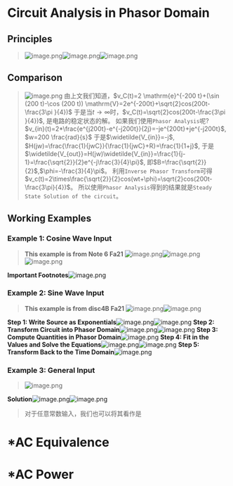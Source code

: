 # Circuit Analysis in Phasor Domain
## Principles
> ![image.png](https://cdn.nlark.com/yuque/0/2023/png/12393765/1687491646202-387c5e5f-2742-4339-bd31-825114fc4317.png#averageHue=%23f6f4f2&clientId=ubb32db90-495a-4&from=paste&id=ua8e2b2b4&originHeight=633&originWidth=1492&originalType=binary&ratio=1.5&rotation=0&showTitle=false&size=247853&status=done&style=none&taskId=uaf8f6372-397d-4f43-8832-71ec7b020e3&title=)![image.png](https://cdn.nlark.com/yuque/0/2023/png/12393765/1687491655484-04e92dc5-37fe-4067-8b3a-8840db622dd4.png#averageHue=%23faf9f8&clientId=ubb32db90-495a-4&from=paste&id=u3ee6834b&originHeight=865&originWidth=1561&originalType=binary&ratio=1.5&rotation=0&showTitle=false&size=183795&status=done&style=none&taskId=ua05307cd-a5b6-48bd-8c5b-501511c3aa8&title=)![image.png](https://cdn.nlark.com/yuque/0/2023/png/12393765/1687491667157-07cff5af-6f64-4bba-a14f-5f91f7caf1e3.png#averageHue=%23fbfaf9&clientId=ubb32db90-495a-4&from=paste&id=u4c1e3f38&originHeight=1238&originWidth=1389&originalType=binary&ratio=1.5&rotation=0&showTitle=false&size=282021&status=done&style=none&taskId=ucd0dd8b4-0422-4236-92c6-40123052d32&title=)



## Comparison
> ![image.png](https://cdn.nlark.com/yuque/0/2023/png/12393765/1685592418819-50245aa7-7420-4211-bd39-73d73f09b7d3.png#averageHue=%23fbfbfa&clientId=ub67c7d7d-fbda-4&from=paste&id=Cx6AM&originHeight=555&originWidth=1527&originalType=binary&ratio=1.5625&rotation=0&showTitle=false&size=64599&status=done&style=none&taskId=uba98c2f8-b526-4773-b23e-d775ed88644&title=)
> 由上文我们知道，$v_C(t)=2 \mathrm{e}^{-200 t}+(\sin (200 t)-\cos (200 t)) \mathrm{V}=2e^{-200t}+\sqrt{2}cos(200t-\frac{3\pi }{4})$
> 于是当$t\to \infty$时，$v_C(t)=\sqrt{2}cos(200t-\frac{3\pi }{4})$, 是电路的稳定状态的解。
> 如果我们使用`Phasor Analysis`呢?
> $v_{in}(t)=2*\frac{e^{j200t}-e^{-j200t}}{2j}=-je^{200t}+je^{-j200t}$, $w=200 \frac{rad}{s}$
> 于是$\widetilde{V_{in}}=-j$, $H(jw)=\frac{\frac{1}{jwC}}{\frac{1}{jwC}+R}=\frac{1}{1+j}$, 于是$\widetilde{V_{out}}=H(jw)\widetilde{V_{in}}=\frac{1}{j-1}=\frac{\sqrt{2}}{2}e^{-j\frac{3}{4}\pi}$, 即$B=\frac{\sqrt{2}}{2}$,$\phi=-\frac{3}{4}\pi$。
> 利用`Inverse Phasor Transform`可得$v_c(t)=2\times\frac{\sqrt{2}}{2}cos(wt+\phi)=\sqrt{2}cos(200t-\frac{3\pi}{4})$。
> 所以使用`Phasor Analysis`得到的结果就是`Steady State Solution of the circuit`。



## Working Examples
### Example 1: Cosine Wave Input
> **This example is from Note 6 Fa21**
> ![image.png](https://cdn.nlark.com/yuque/0/2023/png/12393765/1687491837107-1e287f90-b969-45ef-b933-b87d9390ddba.png#averageHue=%23faf9f9&clientId=ubb32db90-495a-4&from=paste&id=ud8f9ec92&originHeight=1143&originWidth=1487&originalType=binary&ratio=1.5&rotation=0&showTitle=false&size=244034&status=done&style=none&taskId=u700b3fcd-f34c-4841-a063-37552d387a9&title=)![image.png](https://cdn.nlark.com/yuque/0/2023/png/12393765/1687491850985-a321eda9-074d-4f69-9acf-b1ccb843c6fd.png#averageHue=%23fcfbfb&clientId=ubb32db90-495a-4&from=paste&id=uf6249819&originHeight=1208&originWidth=1136&originalType=binary&ratio=1.5&rotation=0&showTitle=false&size=213762&status=done&style=none&taskId=uf8ac2d69-7171-4711-8a31-55f617856b4&title=)![image.png](https://cdn.nlark.com/yuque/0/2023/png/12393765/1687491860306-c4c9d278-0dc9-401e-ae83-b879f70b0ea6.png#averageHue=%23fbf9f7&clientId=ubb32db90-495a-4&from=paste&id=u7e8e74c1&originHeight=818&originWidth=1102&originalType=binary&ratio=1.5&rotation=0&showTitle=false&size=200257&status=done&style=none&taskId=u2e3f187c-029f-410e-a554-d9fcf754227&title=)

**Important Footnotes**![image.png](https://cdn.nlark.com/yuque/0/2023/png/12393765/1687491901887-491bdfd1-1e27-4cd6-aa9f-d8dd3d880f40.png#averageHue=%23faf8f6&clientId=ubb32db90-495a-4&from=paste&id=u5c049dad&originHeight=123&originWidth=1110&originalType=binary&ratio=1.5&rotation=0&showTitle=false&size=40811&status=done&style=none&taskId=uc580f88b-c4f6-4076-8202-c271ac1b17e&title=)


### Example 2: Sine Wave Input
> **This example is from disc4B Fa21**
> ![image.png](https://cdn.nlark.com/yuque/0/2023/png/12393765/1687530079540-f70426a1-0be5-429b-bfa1-7e21b0d19bd6.png#averageHue=%23fcfcfc&clientId=ufc72584d-464c-4&from=paste&height=553&id=u398b5d50&originHeight=829&originWidth=1798&originalType=binary&ratio=1.5&rotation=0&showTitle=false&size=87832&status=done&style=none&taskId=u23607cee-9927-4009-8924-9e5feaad308&title=&width=1198.6666666666667)![image.png](https://cdn.nlark.com/yuque/0/2023/png/12393765/1687530091214-1510b393-2562-4149-ba20-ef7c99da5fed.png#averageHue=%23f8f7f6&clientId=ufc72584d-464c-4&from=paste&height=58&id=uff8c68de&originHeight=87&originWidth=1779&originalType=binary&ratio=1.5&rotation=0&showTitle=false&size=26992&status=done&style=none&taskId=uace551e2-e18f-425c-9f73-1bedaf28a7e&title=&width=1186)

**Step 1: Write Source as Exponentials**![image.png](https://cdn.nlark.com/yuque/0/2023/png/12393765/1687530111794-e7a3a86f-88d5-4a26-a2da-5f5f79a9b46d.png#averageHue=%23f2f1ef&clientId=ufc72584d-464c-4&from=paste&id=u1e32395e&originHeight=254&originWidth=1760&originalType=binary&ratio=1.5&rotation=0&showTitle=false&size=101384&status=done&style=none&taskId=ud62ecf8a-1ad8-4ee5-97b4-1326ce0f13e&title=)![image.png](https://cdn.nlark.com/yuque/0/2023/png/12393765/1687530120682-d4bd0b8f-272c-4d88-a672-abd8dc4148ef.png#averageHue=%23fefefe&clientId=ufc72584d-464c-4&from=paste&id=u9bf20004&originHeight=914&originWidth=1354&originalType=binary&ratio=1.5&rotation=0&showTitle=false&size=122526&status=done&style=none&taskId=u5dfb5363-0c99-4a58-9f74-8e0fc0ba4f8&title=)
**Step 2: Transform Circuit into Phasor Domain**![image.png](https://cdn.nlark.com/yuque/0/2023/png/12393765/1687530169169-2eabb43d-7ace-4692-b7b6-81502205f4fb.png#averageHue=%23f9f8f7&clientId=ufc72584d-464c-4&from=paste&id=ud539ea32&originHeight=523&originWidth=1397&originalType=binary&ratio=1.5&rotation=0&showTitle=false&size=137144&status=done&style=none&taskId=uba3f6952-4897-41d5-b7e2-594e2e11f4f&title=)![image.png](https://cdn.nlark.com/yuque/0/2023/png/12393765/1687530177350-4dbb03b3-83da-434a-bfdf-db603e92363f.png#averageHue=%23fcfcfc&clientId=ufc72584d-464c-4&from=paste&id=ud4e9ca5e&originHeight=938&originWidth=1371&originalType=binary&ratio=1.5&rotation=0&showTitle=false&size=110868&status=done&style=none&taskId=u37017425-f2dc-43a2-a0f6-d03210ca98c&title=)
**Step 3: Compute Quantities in Phasor Domain**![image.png](https://cdn.nlark.com/yuque/0/2023/png/12393765/1687530210681-ef4ff940-1a52-4689-87e5-d6d1abe7ed93.png#averageHue=%23fbfafa&clientId=ufc72584d-464c-4&from=paste&id=uc733be5e&originHeight=1105&originWidth=1321&originalType=binary&ratio=1.5&rotation=0&showTitle=false&size=268462&status=done&style=none&taskId=uc61a8388-f4df-428a-b57a-f79f84a760a&title=)
**Step 4: Fit in the Values and Solve the Equations**![image.png](https://cdn.nlark.com/yuque/0/2023/png/12393765/1687530252493-b46fcd29-ee81-4407-82ad-92e6a0d24792.png#averageHue=%23fefdfd&clientId=ufc72584d-464c-4&from=paste&id=u05663498&originHeight=1278&originWidth=1047&originalType=binary&ratio=1.5&rotation=0&showTitle=false&size=189146&status=done&style=none&taskId=u7473aec3-d2a8-4faf-9fde-cd0defcb8bb&title=)![image.png](https://cdn.nlark.com/yuque/0/2023/png/12393765/1687530267160-d3ebabb6-f013-4b4a-960e-01182d3cfc04.png#averageHue=%23fefefe&clientId=ufc72584d-464c-4&from=paste&id=u6505cef2&originHeight=1024&originWidth=1076&originalType=binary&ratio=1.5&rotation=0&showTitle=false&size=102941&status=done&style=none&taskId=uaba4c490-00ba-4921-a19c-1c629b4d07c&title=)
**Step 5: Transform Back to the Time Domain**![image.png](https://cdn.nlark.com/yuque/0/2023/png/12393765/1687530285884-70461bb1-0b3c-4fbb-b954-128c0a0efa7c.png#averageHue=%23fbfaf9&clientId=ufc72584d-464c-4&from=paste&id=u75983bee&originHeight=366&originWidth=1029&originalType=binary&ratio=1.5&rotation=0&showTitle=false&size=93583&status=done&style=none&taskId=u764605df-e9ee-4fc0-9ac0-29081c035d5&title=)


### Example 3: General Input  
> ![image.png](https://cdn.nlark.com/yuque/0/2023/png/12393765/1688210802306-54742e40-00a2-4564-9e9b-d68e135e0722.png#averageHue=%23fbfbfa&clientId=u06910da5-f620-4&from=paste&id=u78b514bd&originHeight=1094&originWidth=1699&originalType=binary&ratio=1.5&rotation=0&showTitle=false&size=184631&status=done&style=none&taskId=u2e83646c-4f1b-4362-99cc-65a85374024&title=)

**Solution**![image.png](https://cdn.nlark.com/yuque/0/2023/png/12393765/1688219316993-a240d010-7e56-4636-aea0-c9c56a332006.png#averageHue=%23ffffff&clientId=u06910da5-f620-4&from=paste&id=u8b6b360b&originHeight=1193&originWidth=1688&originalType=binary&ratio=1.5&rotation=0&showTitle=false&size=282469&status=done&style=none&taskId=u37ab8c60-fe53-4ba9-a3b9-f85443d4b8d&title=)![image.png](https://cdn.nlark.com/yuque/0/2023/png/12393765/1688219327220-487ecbb6-9acb-4ba5-9892-264946d46f19.png#averageHue=%23ffffff&clientId=u06910da5-f620-4&from=paste&id=u2e87517c&originHeight=355&originWidth=1705&originalType=binary&ratio=1.5&rotation=0&showTitle=false&size=101734&status=done&style=none&taskId=u262f5d61-fd80-4ecb-bb91-18303c137ea&title=)
> 对于任意常数输入，我们也可以将其看作是



# *AC Equivalence
> 





# *AC Power
> 





